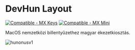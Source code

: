 # DevHun Layout

[![Compatible - MX Keys](https://img.shields.io/badge/works_with-MX_Keys-2ea44f?logo=Logitech)](https://www.logitech.com/hu-hu/products/keyboards/mx-keys-wireless-keyboard.html)
[![Compatible - MX Mini](https://img.shields.io/badge/works_with-MX_Mini-2ea44f?logo=Logitech)](https://www.logitech.com/hu-hu/products/keyboards/mx-keys-mini.html)

MacOS nemzetközi billentyűzethez magyar ékezetkiosztás.

![hunonusv1](/uploads/71d026d9bf780d5a4ebeac895174973e/hunonusv1.png)
